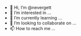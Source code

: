 - 👋 Hi, I’m @nevergett
- 👀 I’m interested in ...
- 🌱 I’m currently learning ...
- 💞️ I’m looking to collaborate on ...
- 📫 How to reach me ...

<!---
nevergett/nevergett is a ✨ special ✨ repository because its `README.md` (this file) appears on your GitHub profile.
You can click the Preview link to take a look at your changes.
--->
